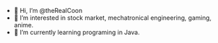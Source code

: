 - 👋 Hi, I’m @theRealCoon
- 👀 I’m interested in stock market, mechatronical engineering, gaming, anime.
- 🌱 I’m currently learning programing in Java.

<!---
br0k1z0l1/br0k1z0l1 is a ✨ special ✨ repository because its `README.md` (this file) appears on your GitHub profile.
You can click the Preview link to take a look at your changes.
--->
